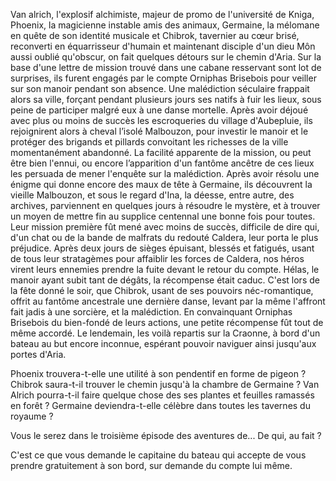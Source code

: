 Van alrich, l'explosif alchimiste, majeur de promo de l'université de Kniga, Phoenix, la magicienne instable amis des animaux, Germaine, la mélomane en quête de son identité musicale et Chibrok, tavernier au cœur brisé, reconverti en équarrisseur d'humain et maintenant disciple d'un dieu Môn aussi oublié qu'obscur, on fait quelques détours sur le chemin d'Aria.
Sur la base d'une lettre de mission trouvé dans une cabane resservant sont lot de surprises, ils furent engagés par le compte Orniphas Brisebois pour veiller sur son manoir pendant son absence. Une malédiction séculaire frappait alors sa ville, forçant pendant plusieurs jours ses natifs à fuir les lieux, sous peine de participer malgré eux à une danse mortelle.
Après avoir déjoué avec plus ou moins de succès les escroqueries du village d'Aubepluie, ils rejoignirent alors à cheval l’isolé Malbouzon, pour investir le manoir et le protéger des brigands et pillards convoitant les richesses de la ville momentanément abandonné.
La facilité apparente de la mission, ou peut être bien l'ennui, ou encore l’apparition d'un fantôme ancêtre de ces lieux les persuada de mener l'enquête sur la malédiction.
Après avoir résolu une énigme qui donne encore des maux de tête à Germaine, ils découvrent la vieille Malbouzon, et sous le regard d'Ina, la déesse, entre autre, des archives, parviennent en quelques jours à résoudre le mystère, et à trouver un moyen de mettre fin au supplice centennal une bonne fois pour toutes.
Leur mission première fût mené avec moins de succès, difficile de dire qui, d'un chat ou de la bande de malfrats du redouté Caldera, leur porta le plus préjudice.
Après deux jours de sièges épuisant, blessés et fatigués, usant de tous leur stratagèmes pour affaiblir les forces de Caldera, nos héros virent leurs ennemies prendre la fuite devant le retour du compte. 
Hélas, le manoir ayant subit tant de dégâts, la récompense était caduc.
C'est lors de la fête donné le soir, que Chibrok, usant de ses pouvoirs néc-romantique, offrit au fantôme ancestrale une dernière danse, levant par la même l'affront fait jadis à une sorcière, et la malédiction.
En convainquant Orniphas Brisebois du bien-fondé de leurs actions, une petite récompense fût tout de même accordé.
Le lendemain, les voilà repartis sur la Craonne, à bord d'un bateau au but encore inconnue, espérant pouvoir naviguer ainsi jusqu'aux portes d'Aria.

Phoenix trouvera-t-elle une utilité à son pendentif en forme de pigeon ?
Chibrok saura-t-il trouver le chemin jusqu'à la chambre de Germaine ?
Van Alrich pourra-t-il faire quelque chose des ses plantes et feuilles ramassés en forêt ?
Germaine deviendra-t-elle célèbre dans toutes les tavernes du royaume ?

Vous le serez dans le troisième épisode des aventures de... De qui, au fait ?

C'est ce que vous demande le capitaine du bateau qui accepte de vous prendre gratuitement à son bord, sur demande du compte lui même.